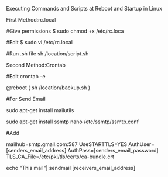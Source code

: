 Executing Commands and Scripts at Reboot and Startup in Linux

First Method:rc.local

#Give permissions
$ sudo chmod +x /etc/rc.loca

#Edit
$ sudo vi /etc/rc.local

#Run .sh file
sh /location/script.sh 

Second Method:Crontab 

#Edit
crontab -e

@reboot ( sh /location/backup.sh )

#For Send Email

sudo apt-get install mailutils

sudo apt-get install ssmtp
nano /etc/ssmtp/ssmtp.conf

#Add 

mailhub=smtp.gmail.com:587
UseSTARTTLS=YES
AuthUser=[senders_email_address]
AuthPass=[senders_email_password]
TLS_CA_File=/etc/pki/tls/certs/ca-bundle.crt

echo "This mail"| sendmail [receivers_email_address]
